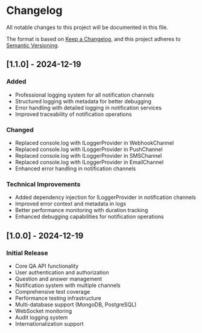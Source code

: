 # Changelog

All notable changes to this project will be documented in this file.

The format is based on [Keep a Changelog](https://keepachangelog.com/en/1.0.0/),
and this project adheres to [Semantic Versioning](https://semver.org/spec/v2.0.0.html).

## [1.1.0] - 2024-12-19

### Added

- Professional logging system for all notification channels
- Structured logging with metadata for better debugging
- Error handling with detailed logging in notification services
- Improved traceability of notification operations

### Changed

- Replaced console.log with ILoggerProvider in WebhookChannel
- Replaced console.log with ILoggerProvider in PushChannel
- Replaced console.log with ILoggerProvider in SMSChannel
- Replaced console.log with ILoggerProvider in EmailChannel
- Enhanced error handling in notification channels

### Technical Improvements

- Added dependency injection for ILoggerProvider in notification channels
- Improved error context and metadata in logs
- Better performance monitoring with duration tracking
- Enhanced debugging capabilities for notification operations

## [1.0.0] - 2024-12-19

### Initial Release

- Core QA API functionality
- User authentication and authorization
- Question and answer management
- Notification system with multiple channels
- Comprehensive test coverage
- Performance testing infrastructure
- Multi-database support (MongoDB, PostgreSQL)
- WebSocket monitoring
- Audit logging system
- Internationalization support

